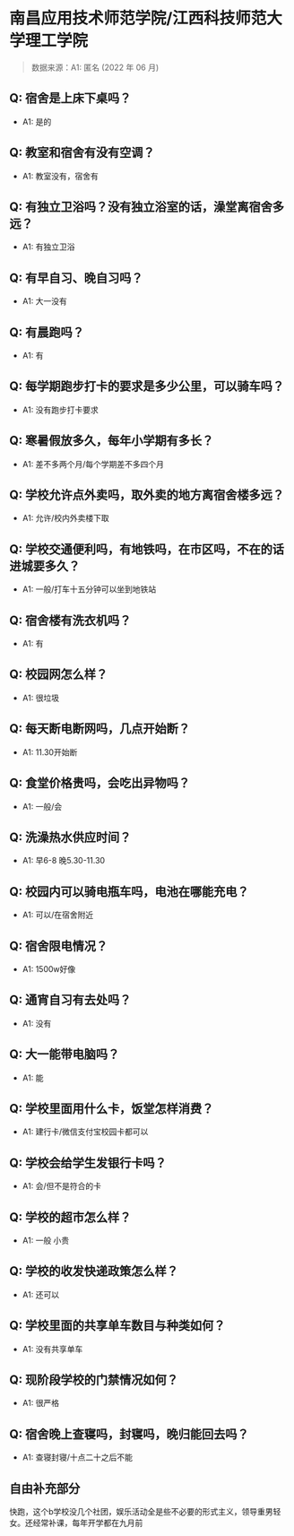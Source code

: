 # 南昌应用技术师范学院/江西科技师范大学理工学院

> 数据来源：A1: 匿名 (2022 年 06 月)

## Q: 宿舍是上床下桌吗？

- A1: 是的

## Q: 教室和宿舍有没有空调？

- A1: 教室没有，宿舍有

## Q: 有独立卫浴吗？没有独立浴室的话，澡堂离宿舍多远？

- A1: 有独立卫浴

## Q: 有早自习、晚自习吗？

- A1: 大一没有

## Q: 有晨跑吗？

- A1: 有

## Q: 每学期跑步打卡的要求是多少公里，可以骑车吗？

- A1: 没有跑步打卡要求

## Q: 寒暑假放多久，每年小学期有多长？

- A1: 差不多两个月/每个学期差不多四个月

## Q: 学校允许点外卖吗，取外卖的地方离宿舍楼多远？

- A1: 允许/校内外卖楼下取

## Q: 学校交通便利吗，有地铁吗，在市区吗，不在的话进城要多久？

- A1: 一般/打车十五分钟可以坐到地铁站

## Q: 宿舍楼有洗衣机吗？

- A1: 有

## Q: 校园网怎么样？

- A1: 很垃圾

## Q: 每天断电断网吗，几点开始断？

- A1: 11.30开始断

## Q: 食堂价格贵吗，会吃出异物吗？

- A1: 一般/会

## Q: 洗澡热水供应时间？

- A1: 早6-8 晚5.30-11.30

## Q: 校园内可以骑电瓶车吗，电池在哪能充电？

- A1: 可以/在宿舍附近

## Q: 宿舍限电情况？

- A1: 1500w好像

## Q: 通宵自习有去处吗？

- A1: 没有

## Q: 大一能带电脑吗？

- A1: 能

## Q: 学校里面用什么卡，饭堂怎样消费？

- A1: 建行卡/微信支付宝校园卡都可以

## Q: 学校会给学生发银行卡吗？

- A1: 会/但不是符合的卡

## Q: 学校的超市怎么样？

- A1: 一般 小贵

## Q: 学校的收发快递政策怎么样？

- A1: 还可以

## Q: 学校里面的共享单车数目与种类如何？

- A1: 没有共享单车

## Q: 现阶段学校的门禁情况如何？

- A1: 很严格

## Q: 宿舍晚上查寝吗，封寝吗，晚归能回去吗？

- A1: 查寝封寝/十点二十之后不能

## 自由补充部分

快跑，这个b学校没几个社团，娱乐活动全是些不必要的形式主义，领导重男轻女。还经常补课，每年开学都在九月前